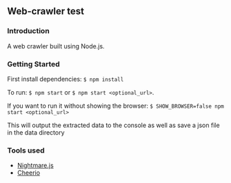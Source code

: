 ## Web-crawler test

### Introduction
A web crawler built using Node.js.  

### Getting Started
First install dependencies: `$ npm install`

To run: `$ npm start` or `$ npm start <optional_url>`.

If you want to run it without showing the browser:
`$ SHOW_BROWSER=false npm start <optional_url>`

This will output the extracted data to the console
as well as save a json file in the data directory

### Tools used
- [Nightmare.js](https://github.com/segmentio/nightmare)
- [Cheerio](https://cheerio.js.org/)

